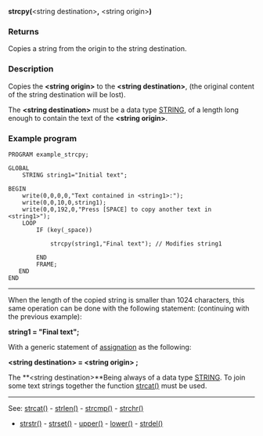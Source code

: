 **strcpy(**&lt;string destination&gt;**,** &lt;string origin&gt;**)**

### Returns

Copies a string from the origin to the string destination.

### Description

Copies the **&lt;string origin&gt;** to the **&lt;string destination&gt;**, 
(the original content of the string destination will be lost).

The **&lt;string destination&gt;** must be a data type [STRING](data_of_type_string.md), of a length
long enough to contain the text of the **&lt;string origin&gt;**.

### Example program
```
PROGRAM example_strcpy;

GLOBAL
    STRING string1="Initial text";

BEGIN
    write(0,0,0,0,"Text contained in <string1>:");
    write(0,0,10,0,string1);
    write(0,0,192,0,"Press [SPACE] to copy another text in <string1>");
    LOOP
        IF (key(_space))

            strcpy(string1,"Final text"); // Modifies string1

        END
        FRAME;
   END
END
```


---------------------------------------


When the length of the copied string is smaller than 1024 characters, this
same operation can be done with the following statement:
(continuing with the previous example):

  **string1 = &quot;Final text&quot;;**

With a generic statement of [assignation](assignment_statementdot.md) as the following:

  **&lt;string destination&gt; = &lt;string origin&gt; ;**

The **&lt;string destination&gt;**Being always of a data type [STRING](data_of_type_string.md). To join some
text strings together the function [strcat()](strcat().md) must be used.

---------------------------------------
See: [strcat()](strcat().md) - [strlen()](strlen().md) - [strcmp()](strcmp().md) - [strchr()](strchr().md)
- [strstr()](strstr().md) - [strset()](strset().md) - [upper()](upper().md) - [lower()](lower().md) - [strdel()](strdel().md)

